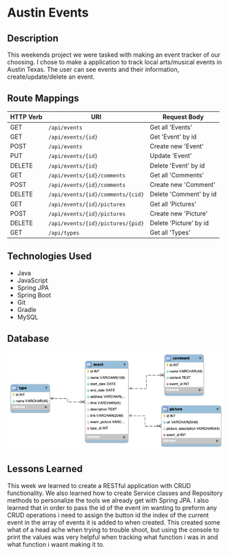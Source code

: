 # Austin Events

## Description
This weekends project we were tasked with making an event tracker of our choosing. I chose to make a application to track local arts/musical events in Austin Texas. The user can see events and their information, create/update/delete an event.

## Route Mappings
| HTTP Verb | URI                  | Request Body |
|-----------|----------------------|--------------|
| GET       | `/api/events`    | Get all 'Events' |
| GET       | `/api/events/{id}` | Get 'Event' by id |
| POST      | `/api/events`    | Create new 'Event' |
| PUT       | `/api/events/{id}` | Update 'Event' |
| DELETE    | `/api/events/{id}` | Delete 'Event' by id |
| GET       | `/api/events/{id}/comments`    | Get all 'Comments' |
| POST       | `/api/events/{id}/comments` | Create new 'Comment' |
| DELETE      | `/api/events/{id}/comments/{cid}`    | Delete 'Comment' by id |
| GET       | `/api/events/{id}/pictures`    | Get all 'Pictures' |
| POST       | `/api/events/{id}/pictures` | Create new 'Picture' |
| DELETE      | `/api/events/{id}/pictures/{pid}`    | Delete 'Picture' by id |
| GET       | `/api/types`    | Get all 'Types' |

## Technologies Used
* Java
* JavaScript
* Spring JPA
* Spring Boot
* Git
* Gradle
* MySQL
## Database
![alt text](DB/tables.png)
## Lessons Learned
This week we learned to create a RESTful application with CRUD functionality. We also learned how to create Service classes and Repository methods to personalize the tools we already get with Spring JPA. I also learned that in order to pass the id of the event im wanting to preform any CRUD operations i need to assign the button id the index of the current event in the array of events it is added to when created. This created some what of a head ache when trying to trouble shoot, but using the console to print the values was very helpful when tracking what function i was in and what function i wasnt making it to.
